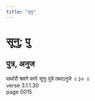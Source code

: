 ```yaml
---
title: "सूनु"
---
```


# सूनु; पु
## पुत्र, अनुज
पार्थारौ श्रवणे कर्णः सूनुः पुत्रे तथाऽनुजे ॥ ३० ॥<br />verse 3.1.1.30<br />page 0015

